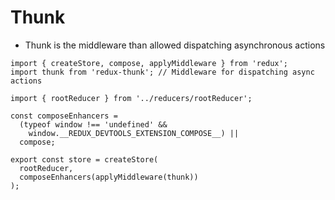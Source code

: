 # Thunk
- Thunk is the middleware than allowed dispatching asynchronous actions
```
import { createStore, compose, applyMiddleware } from 'redux';
import thunk from 'redux-thunk'; // Middleware for dispatching async actions

import { rootReducer } from '../reducers/rootReducer';

const composeEnhancers =
  (typeof window !== 'undefined' &&
    window.__REDUX_DEVTOOLS_EXTENSION_COMPOSE__) ||
  compose;

export const store = createStore(
  rootReducer,
  composeEnhancers(applyMiddleware(thunk))
);
```